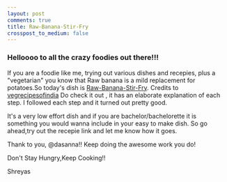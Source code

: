 ```yaml
---
layout: post
comments: true
title: Raw-Banana-Stir-Fry
crosspost_to_medium: false
---
```

### Helloooo to all the crazy foodies out there!!!

If you are a foodie like me, trying out various dishes and recepies, plus a "vegetarian" you know that Raw banana is a mild replacement for
potatoes.So today's dish is [Raw-Banana-Stir-Fry](https://www.vegrecipesofindia.com/raw-banana-stir-fry-recipe/).
Credits to [vegrecipesofindia](https://www.vegrecipesofindia.com/) 
Do check it out , it has an elaborate explanation of each step. I followed each step and it turned out pretty good.

It's a very low effort dish and if you are bachelor/bachelorette it is something you would wanna include in your easy to make
dish. So go ahead,try out the recepie link and let me know how it goes.

Thank to you, @dasanna!! Keep doing the awesome work you do!

Don't Stay Hungry,Keep Cooking!!

Shreyas 

